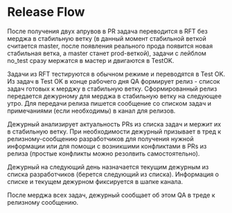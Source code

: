 # Release Flow

После получения двух апрувов в PR задача переводится в RFT без мерджа в стабильную ветку (в данный момент стабильной веткой считается master, после появления реального прода появится новая стабильная ветка, а master станет prod-веткой), задачи с лейблом no_test сразу мержатся в мастер и двигаются в TestOK. 

Задачи из RFT тестируются в обычном режиме и переводятся в Test OK. Из задач в Test OK в конце рабочего дня QA формирует релиз - список задач готовых к мерджу в стабильную ветку. Сформированный релиз передается  дежурному для мерджа в стабильную ветку на следующее утро. Для передачи релиза пишется сообщение со списком задач и примечаниями (если необходимы) в канал для релизов. 

Дежурный анализирует актуальность PRs из списка задач и мержит их в стабильную ветку. При необходимости дежурный призывает в тред к релизному-сообщению разработчиков для получения нужной информации или для помощи с возникшими конфликтами в PRs из релиза (простые конфликты можно резолвить самостоятельно).

Дежурный на следующий день назначается текущим дежурным из списка разработчиков (берется следующий из списка). Информация о списке и текущем дежурном фиксируется в шапке канала.

После мерджа всех задач, дежурный сообщает об этом QA в треде к релизному сообщению.


